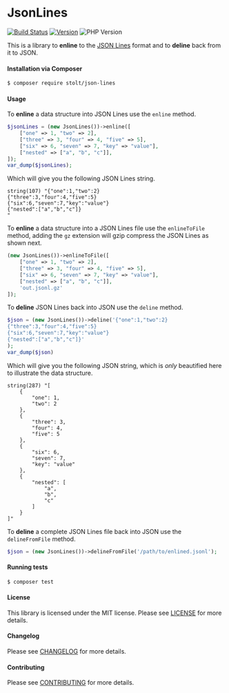 JsonLines
================
[![Build Status](https://secure.travis-ci.org/raphaelstolt/json-lines.png)](http://travis-ci.org/raphaelstolt/json-lines)
[![Version](http://img.shields.io/packagist/v/stolt/json-lines.svg?style=flat)](https://packagist.org/packages/stolt/json-lines)
![PHP Version](http://img.shields.io/badge/php-5.6+-ff69b4.svg)

This is a library to __enline__ to the [JSON Lines](http://jsonlines.org/) format and to __deline__ back from it to JSON.

#### Installation via Composer
``` bash
$ composer require stolt/json-lines
```

#### Usage
To __enline__ a data structure into JSON Lines use the `enline` method.
```php
$jsonLines = (new JsonLines())->enline([
    ["one" => 1, "two" => 2],
    ["three" => 3, "four" => 4, "five" => 5],
    ["six" => 6, "seven" => 7, "key" => "value"],
    ["nested" => ["a", "b", "c"]],
]);
var_dump($jsonLines);
```
Which will give you the following JSON Lines string.
```text
string(107) "{"one":1,"two":2}
{"three":3,"four":4,"five":5}
{"six":6,"seven":7,"key":"value"}
{"nested":["a","b","c"]}
"
```
To __enline__ a data structure into a JSON Lines file use the `enlineToFile` method, adding the `gz` extension will gzip compress the JSON Lines as shown next.
```php
(new JsonLines())->enlineToFile([
    ["one" => 1, "two" => 2],
    ["three" => 3, "four" => 4, "five" => 5],
    ["six" => 6, "seven" => 7, "key" => "value"],
    ["nested" => ["a", "b", "c"]],
    'out.jsonl.gz'
]);
```

To __deline__ JSON Lines back into JSON use the `deline` method.
```php
$json = (new JsonLines())->deline('{"one":1,"two":2}
{"three":3,"four":4,"five":5}
{"six":6,"seven":7,"key":"value"}
{"nested":["a","b","c"]}'
);
var_dump($json)
```
Which will give you the following JSON string, which is _only_ beautified here to illustrate the data structure.
```text
string(287) "[
    {
        "one": 1,
        "two": 2
    },
    {
        "three": 3,
        "four": 4,
        "five": 5
    },
    {
        "six": 6,
        "seven": 7,
        "key": "value"
    },
    {
        "nested": [
            "a",
            "b",
            "c"
        ]
    }
]"
```

To __deline__ a complete JSON Lines file back into JSON use the `delineFromFile` method.
```php
$json = (new JsonLines())->delineFromFile('/path/to/enlined.jsonl');
```

#### Running tests
``` bash
$ composer test
```

#### License
This library is licensed under the MIT license. Please see [LICENSE](LICENSE.md) for more details.

#### Changelog
Please see [CHANGELOG](CHANGELOG.md) for more details.

#### Contributing
Please see [CONTRIBUTING](CONTRIBUTING.md) for more details.
